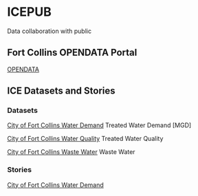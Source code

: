 # ICEPUB

Data collaboration with public 

## Fort Collins OPENDATA Portal

[OPENDATA](https://opendata.fcgov.com) 

## ICE Datasets and Stories 


### Datasets

[City of Fort Collins Water Demand](https://opendata.fcgov.com/Environmental-Health/City-of-Fort-Collins-Water-Demand/ia5t-gxxe)
Treated Water Demand [MGD] 


[City of Fort Collins Water Quality](https://opendata.fcgov.com/Environmental-Health/City-of-Fort-Collins-Water-Quality/8n27-taq6)
Treated Water Quality


[City of Fort Collins Waste Water](https://opendata.fcgov.com/Environmental-Health/City-of-Fort-Collins-Wastewater/dn37-qz6d)
Waste Water


### Stories

[City of Fort Collins Water Demand](https://opendata.fcgov.com/stories/s/muqg-9tqr)










